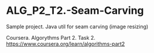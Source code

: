 # ALG_P2_T2.-Seam-Carving
Sample project. Java util for seam carving (image resizing)

Coursera. Algorythms Part 2. Task 2.
https://www.coursera.org/learn/algorithms-part2
